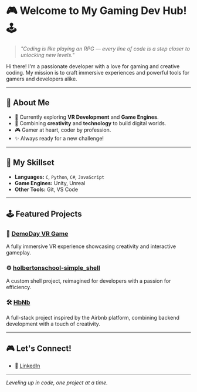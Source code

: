 # 🎮 Welcome to My Gaming Dev Hub! 🕹️

> *"Coding is like playing an RPG — every line of code is a step closer to unlocking new levels."*

Hi there! I'm a passionate developer with a love for gaming and creative coding. My mission is to craft immersive experiences and powerful tools for gamers and developers alike.

---

## 🌟 About Me
- 🔭 Currently exploring **VR Development** and **Game Engines**.
- 🌌 Combining **creativity** and **technology** to build digital worlds.
- 🎮 Gamer at heart, coder by profession.
- ✨ Always ready for a new challenge!

---

## 🚀 My Skillset
- **Languages:** `C`, `Python`, `C#`, `JavaScript`
- **Game Engines:** Unity, Unreal
- **Other Tools:** Git, VS Code

---

## 🕹️ Featured Projects
### 🎨 [DemoDay VR Game](https://github.com/dosleam/DemoDay.git)
A fully immersive VR experience showcasing creativity and interactive gameplay.

### ⚙️ [holbertonschool-simple_shell](https://github.com/dosleam/holbertonschool-simple_shell.git)
A custom shell project, reimagined for developers with a passion for efficiency.

### 🛠️ [HbNb](https://github.com/dosleam/Project-HbNb.git)
A full-stack project inspired by the Airbnb platform, combining backend development with a touch of creativity.

---

## 🎮 Let's Connect!
- 💼 [LinkedIn](https://www.linkedin.com/in/jeremy-sousa-4b60a1312/)

---

*Leveling up in code, one project at a time.*
